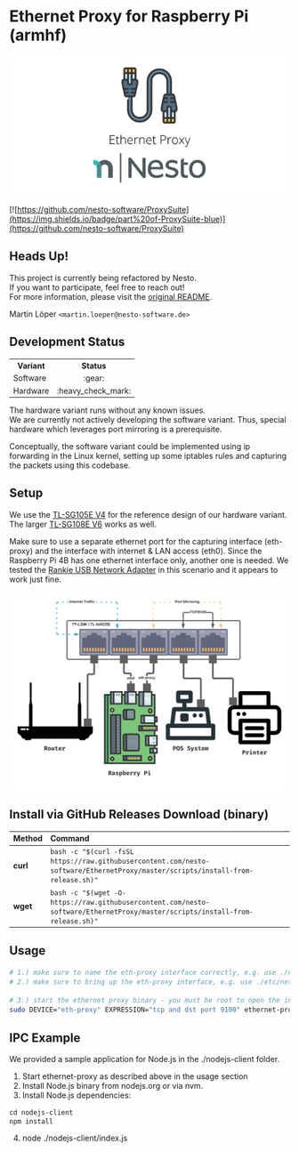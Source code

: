 Ethernet Proxy for Raspberry Pi (armhf)   
========

<p align="center">
  <img src=".github/imgs/project_logo.png">
</p>

[![https://github.com/nesto-software/ProxySuite](https://img.shields.io/badge/part%20of-ProxySuite-blue)](https://github.com/nesto-software/ProxySuite)


Heads Up!
------
This project is currently being refactored by Nesto.   
If you want to participate, feel free to reach out!   
For more information, please visit the [original README](./README.tcpflow.md).

Martin Löper `<martin.loeper@nesto-software.de>`

Development Status
------
<table>

  <tr><th>Variant</th><th>Status</th></tr>
  <tr><td>Software</td><td align="center">:gear:</td></tr>
  <tr><td>Hardware</td><td align="center">:heavy_check_mark:</td></tr>

</table>

The hardware variant runs without any known issues.   
We are currently not actively developing the software variant.
Thus, special hardware which leverages port mirroring is a prerequisite.

Conceptually, the software variant could be implemented using ip forwarding in the Linux kernel, setting up some iptables rules and capturing the packets using this codebase.

Setup
-------

We use the [TL-SG105E V4](https://www.tp-link.com/us/business-networking/easy-smart-switch/tl-sg105e/) for the reference design of our hardware variant. The larger [TL-SG108E V6](https://www.tp-link.com/us/business-networking/easy-smart-switch/tl-sg108e/) works as well.

Make sure to use a separate ethernet port for the capturing interface (eth-proxy) and the interface with internet & LAN access (eth0).
Since the Raspberry Pi 4B has one ethernet interface only, another one is needed. We tested the [Rankie USB Network Adapter](https://www.ijetech.com/product/usb-network-adapter-6421.html/) in this scenario and it appears to work just fine.
<!-- Start tcpflow as follows in order to capture printer traffic over AppSocket/JetDirect: `` -->

<img src=".github/imgs/setup.png">

Install via GitHub Releases Download (binary)
---------------------------------------------

| Method    | Command                                                                                           |
|:----------|:--------------------------------------------------------------------------------------------------|
| **curl**  | `bash -c "$(curl -fsSL https://raw.githubusercontent.com/nesto-software/EthernetProxy/master/scripts/install-from-release.sh)"` |
| **wget**  | `bash -c "$(wget -O- https://raw.githubusercontent.com/nesto-software/EthernetProxy/master/scripts/install-from-release.sh)"`   |

Usage
-----

```bash
# 1.) make sure to name the eth-proxy interface correctly, e.g. use ./etc/systemd/network/89-nesto-external-eth.link
# 2.) make sure to bring up the eth-proxy interface, e.g. use ./etc/network/interfaces

# 3.) start the ethernet proxy binary - you must be root to open the interface in promiscuous mode
sudo DEVICE="eth-proxy" EXPRESSION="tcp and dst port 9100" ethernet-proxy
```

IPC Example
-----------

We provided a sample application for Node.js in the ./nodejs-client folder.

1. Start ethernet-proxy as described above in the usage section
2. Install Node.js binary from nodejs.org or via nvm.
3. Install Node.js dependencies:
```
cd nodejs-client
npm install
```
4. node ./nodejs-client/index.js